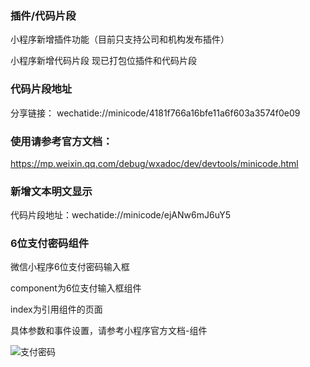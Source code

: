 ### 插件/代码片段

小程序新增插件功能（目前只支持公司和机构发布插件）

小程序新增代码片段 现已打包位插件和代码片段

### 代码片段地址

分享链接： wechatide://minicode/4181f766a16bfe11a6f603a3574f0e09

###  使用请参考官方文档：

 https://mp.weixin.qq.com/debug/wxadoc/dev/devtools/minicode.html

### 新增文本明文显示
代码片段地址：wechatide://minicode/ejANw6mJ6uY5

### 6位支付密码组件
微信小程序6位支付密码输入框

component为6位支付输入框组件

index为引用组件的页面

具体参数和事件设置，请参考小程序官方文档-组件

![支付密码](https://om83cysj8.qnssl.com/6%E4%BD%8D%E6%94%AF%E4%BB%98%E5%AF%86%E7%A0%81.gif)
